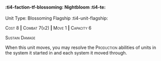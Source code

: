 #### :ti4-faction-tf-blossoming: **Nightbloom** :ti4-te:

Unit Type: Blossoming Flagship :ti4-unit-flagship: 

<span style="font-variant:small-caps;">Cost 8</span> __|__ <span style="font-variant:small-caps;">Combat 7(x2)</span> __|__ <span style="font-variant:small-caps;">Move 1</span> __|__ <span style="font-variant:small-caps;">Capacity 6</span>

<span style="font-variant:small-caps;">Sustain Damage</span>

When this unit moves, you may resolve the <span style="font-variant:small-caps;">Production</span> abilities of units in the system it started in and each system it moved through.
